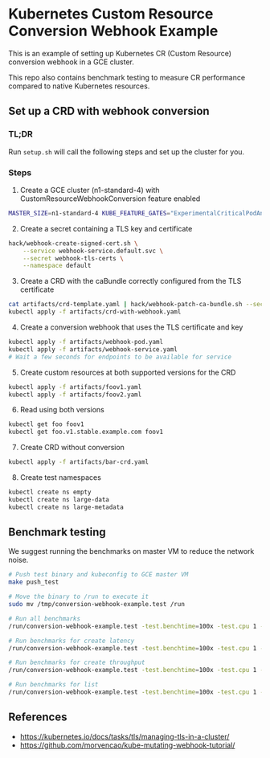 # Kubernetes Custom Resource Conversion Webhook Example

This is an example of setting up Kubernetes CR (Custom Resource) conversion
webhook in a GCE cluster.

This repo also contains benchmark testing to measure CR performance compared to
native Kubernetes resources.

## Set up a CRD with webhook conversion

### TL;DR

Run `setup.sh` will call the following steps and set up the cluster for you.

### Steps

1. Create a GCE cluster (n1-standard-4) with CustomResourceWebhookConversion feature enabled

```sh
MASTER_SIZE=n1-standard-4 KUBE_FEATURE_GATES="ExperimentalCriticalPodAnnotation=true,CustomResourceWebhookConversion=true" KUBE_UP_AUTOMATIC_CLEANUP=true $GOPATH/src/k8s.io/kubernetes/cluster/kube-up.sh
```

2. Create a secret containing a TLS key and certificate

```sh
hack/webhook-create-signed-cert.sh \
    --service webhook-service.default.svc \
    --secret webhook-tls-certs \
    --namespace default
```

3. Create a CRD with the caBundle correctly configured from the TLS certificate

```sh
cat artifacts/crd-template.yaml | hack/webhook-patch-ca-bundle.sh --secret webhook-tls-certs > artifacts/crd-with-webhook.yaml
kubectl apply -f artifacts/crd-with-webhook.yaml
```

4. Create a conversion webhook that uses the TLS certificate and key

```sh
kubectl apply -f artifacts/webhook-pod.yaml
kubectl apply -f artifacts/webhook-service.yaml
# Wait a few seconds for endpoints to be available for service
```

5. Create custom resources at both supported versions for the CRD

```sh
kubectl apply -f artifacts/foov1.yaml
kubectl apply -f artifacts/foov2.yaml
```

6. Read using both versions

```sh
kubectl get foo foov1
kubectl get foo.v1.stable.example.com foov1
```

7. Create CRD without conversion

```sh
kubectl apply -f artifacts/bar-crd.yaml
```

8. Create test namespaces

```sh
kubectl create ns empty
kubectl create ns large-data
kubectl create ns large-metadata
```

## Benchmark testing

We suggest running the benchmarks on master VM to reduce the network noise.

```sh
# Push test binary and kubeconfig to GCE master VM
make push_test

# Move the binary to /run to execute it
sudo mv /tmp/conversion-webhook-example.test /run

# Run all benchmarks
/run/conversion-webhook-example.test -test.benchtime=100x -test.cpu 1 -test.bench=.

# Run benchmarks for create latency
/run/conversion-webhook-example.test -test.benchtime=100x -test.cpu 1 -test.bench=CreateLatency

# Run benchmarks for create throughput
/run/conversion-webhook-example.test -test.benchtime=100x -test.cpu 1 -test.bench=CreateThroughput

# Run benchmarks for list
/run/conversion-webhook-example.test -test.benchtime=100x -test.cpu 1 -test.bench=List
```

## References

- https://kubernetes.io/docs/tasks/tls/managing-tls-in-a-cluster/
- https://github.com/morvencao/kube-mutating-webhook-tutorial/
